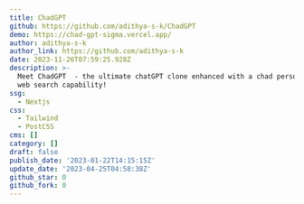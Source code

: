 ```yaml
---
title: ChadGPT
github: https://github.com/adithya-s-k/ChadGPT
demo: https://chad-gpt-sigma.vercel.app/
author: adithya-s-k
author_link: https://github.com/adithya-s-k
date: 2023-11-26T07:59:25.928Z
description: >-
  Meet ChadGPT ‍ - the ultimate chatGPT clone enhanced with a chad persona and
  web search capability!
ssg:
  - Nextjs
css:
  - Tailwind
  - PostCSS
cms: []
category: []
draft: false
publish_date: '2023-01-22T14:15:15Z'
update_date: '2023-04-25T04:58:38Z'
github_star: 0
github_fork: 0
---
```

